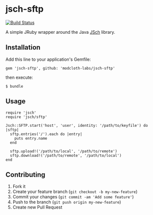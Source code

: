 # jsch-sftp

[![Build Status](https://travis-ci.org/modcloth-labs/jsch-sftp.png?branch=master)](https://travis-ci.org/modcloth-labs/jsch-sftp)

A simple JRuby wrapper around the Java [JSch](http://www.jcraft.com/jsch/) library.

## Installation

Add this line to your application's Gemfile:

    gem 'jsch-sftp', github: 'modcloth-labs/jsch-sftp'

then execute:

    $ bundle

## Usage

```
require 'jsch'
require 'jsch/sftp'

Jsch::SFTP.start('host', 'user', identity: '/path/to/keyfile') do |sftp|
  sftp.entries('/').each do |entry|
    puts entry.name
  end

  sftp.upload!('/path/to/local', '/path/to/remote')
  sftp.download!('/path/to/remote', '/path/to/local')
end
```

## Contributing

1. Fork it
2. Create your feature branch (`git checkout -b my-new-feature`)
3. Commit your changes (`git commit -am 'Add some feature'`)
4. Push to the branch (`git push origin my-new-feature`)
5. Create new Pull Request

